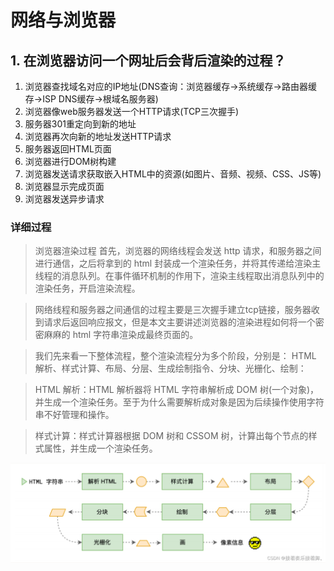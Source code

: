 # 网络与浏览器

## 1. 在浏览器访问一个网址后会背后渲染的过程？
1. 浏览器查找域名对应的IP地址(DNS查询：浏览器缓存->系统缓存->路由器缓存->ISP DNS缓存->根域名服务器)
2. 浏览器像web服务器发送一个HTTP请求(TCP三次握手)
3. 服务器301重定向到新的地址
4. 浏览器再次向新的地址发送HTTP请求
5. 服务器返回HTML页面
6. 浏览器进行DOM树构建
7. 浏览器发送请求获取嵌入HTML中的资源(如图片、音频、视频、CSS、JS等)
8. 浏览器显示完成页面
9. 浏览器发送异步请求

### 详细过程
>浏览器渲染过程
>首先，浏览器的网络线程会发送 http 请求，和服务器之间进行通信，之后将拿到的 html 封装成一个渲染任务，并将其传递给渲染主线程的消息队列。在事件循环机制的作用下，渲染主线程取出消息队列中的渲染任务，开启渲染流程。

>网络线程和服务器之间通信的过程主要是三次握手建立tcp链接，服务器收到请求后返回响应报文，但是本文主要讲述浏览器的渲染进程如何将一个密密麻麻的 html 字符串渲染成最终页面的。

>我们先来看一下整体流程，整个渲染流程分为多个阶段，分别是： HTML 解析、样式计算、布局、分层、生成绘制指令、分块、光栅化、绘制：

>HTML 解析：HTML 解析器将 HTML 字符串解析成 DOM 树(一个对象)，并生成一个渲染任务。至于为什么需要解析成对象是因为后续操作使用字符串不好管理和操作。

>样式计算：样式计算器根据 DOM 树和 CSSOM 树，计算出每个节点的样式属性，并生成一个渲染任务。

![浏览去渲染流程](./image/browserFlow.png)
